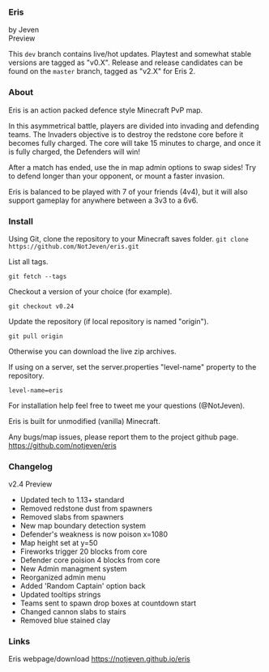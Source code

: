 ### Eris
by Jeven  
Preview

This ```dev``` branch contains live/hot updates. Playtest and somewhat stable
versions are tagged as "v0.X". Release and release candidates can be found on
the ```master``` branch, tagged as "v2.X" for Eris 2. 

### About

Eris is an action packed defence style Minecraft PvP map. 

In this asymmetrical battle, players are divided into invading and defending 
teams. The Invaders objective is to destroy the redstone core before it becomes
fully charged. The core will take 15 minutes to charge, and once it is fully
charged, the Defenders will win!

After a match has ended, use the in map admin options to swap sides! Try to defend
longer than your opponent, or mount a faster invasion.

Eris is balanced to be played with 7 of your friends (4v4), but it will also 
support gameplay for anywhere between a 3v3 to a 6v6.

### Install

Using Git, clone the repository to your Minecraft saves folder.
```git clone https://github.com/NotJeven/eris.git```

List all tags.

```git fetch --tags```

Checkout a version of your choice (for example).

```git checkout v0.24```

Update the repository (if local repository is named "origin").

```git pull origin```

Otherwise you can download the live zip archives.

If using on a server, set the server.properties "level-name" property to the repository.


```level-name=eris```

For installation help feel free to tweet me your questions (@NotJeven).
	
Eris is built for unmodified (vanilla) Minecraft.

Any bugs/map issues, please report them to the project github page.
	https://github.com/notjeven/eris

### Changelog

v2.4 Preview
- Updated tech to 1.13+ standard
- Removed redstone dust from spawners
- Removed slabs from spawners
- New map boundary detection system
- Defender's weakness is now poison x=1080
- Map height set at y=50
- Fireworks trigger 20 blocks from core
- Defender core poision 4 blocks from core
- New Admin managment system
- Reorganized admin menu
- Added 'Random Captain' option back
- Updated tooltips strings
- Teams sent to spawn drop boxes at countdown start
- Changed cannon slabs to stairs
- Removed blue stained clay

### Links

Eris webpage/download
	https://notjeven.github.io/eris
